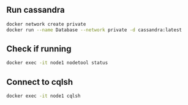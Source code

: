 ## Run cassandra

```bash
docker network create private
docker run --name Database --network private -d cassandra:latest
```

## Check if running

```bash
docker exec -it node1 nodetool status
```


## Connect to cqlsh

```bash
docker exec -it node1 cqlsh
```